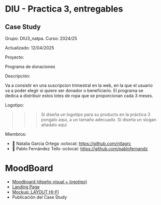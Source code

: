 # DIU - Practica 3, entregables
## Case Study
Grupo: DIU3_natpa.  Curso: 2024/25 

Actualizado: 12/04/2025

Proyecto: 

Programa de donaciones

Descripción: 

Va a consistir en una suscripcion trimestral en la web, en la que el usuario va a poder elegir si quiere ser donador o beneficiario. El programa se dedica a distribuir estos lotes de ropa que se proporcionan cada 3 meses.

Logotipo: 

>>> Si diseña un logotipo para su producto en la práctica 3 pongalo aqui, a un tamaño adecuado. Si diseña un slogan añadalo aquí

Miembros:
 * :bust_in_silhouette:  Natalia García Ortega     :octocat: https://github.com/ntlagrc    
 * :bust_in_silhouette:  Pablo Fernández Tello     :octocat: https://github.com/pablofernandz

# MoodBoard

- [Moodboard (diseño visual + logotipo)](https://github.com/DIU3-natpa/UX_CaseStudy/tree/master/P3/Moodboard) 
- [Landing Page](https://github.com/DIU3-natpa/UX_CaseStudy/tree/master/P3/LandingPage) 
- [Mockup: LAYOUT HI-FI](https://github.com/DIU3-natpa/UX_CaseStudy/tree/master/P3/Mockup) 
- Publicación del Case Study 

